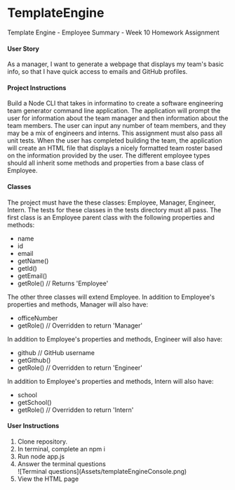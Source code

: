 # TemplateEngine

Template Engine - Employee Summary - Week 10 Homework Assignment 

<h4>User Story</h4>
As a manager, I want to generate a webpage that displays my team's basic info, so that I have quick access to emails and GitHub profiles.

<h4>Project Instructions</h4>
Build a Node CLI that takes in informatino to create a software engineering team generator command line application. The application will prompt the user for information about the team manager and then information about the team members. The user can input any number of team members, and they may be a mix of engineers and interns. This assignment must also pass all unit tests. When the user has completed building the team, the application will create an HTML file that displays a nicely formatted team roster based on the information provided by the user. The different employee types should all inherit some methods and properties from a base class of Employee.


<h4>Classes</h4>
The project must have the these classes: Employee, Manager, Engineer,
Intern. The tests for these classes in the tests directory must all pass.
The first class is an Employee parent class with the following properties and
methods:

<ul>
<li>name</li>
<li>id</li>
<li>email</li>
<li>getName()</li>
<li>getId()</li>
<li>getEmail()</li>
<li>getRole() // Returns 'Employee'</li>
</ul>

The other three classes will extend Employee. In addition to Employee's properties and methods, Manager will also have:

<ul>
<li>officeNumber</li>
<li>getRole() // Overridden to return 'Manager'</li>
</ul>

In addition to Employee's properties and methods, Engineer will also have:

<ul>
<li>github  // GitHub username</li>
<li>getGithub()</li>
<li>getRole() // Overridden to return 'Engineer'</li>
</ul>

In addition to Employee's properties and methods, Intern will also have:

<ul>
<li>school</li>
<li>getSchool()</li>
<li>getRole() // Overridden to return 'Intern'</li>
</ul>

<h4>User Instructions</h4>
<ol>
<li>Clone repository.</li>
<li>In terminal, complete an npm i</li>
<li>Run node app.js</li>
<li>Answer the terminal questions</li>
![Terminal questions](Assets/templateEngineConsole.png)
<li>View the HTML page</li>
<ol>